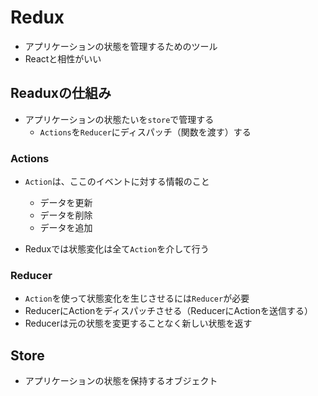 # Redux
- アプリケーションの状態を管理するためのツール
- Reactと相性がいい

## Readuxの仕組み
- アプリケーションの状態たいを`store`で管理する
  - `Actions`を`Reducer`にディスパッチ（関数を渡す）する

### Actions
- `Action`は、ここのイベントに対する情報のこと
  - データを更新
  - データを削除
  - データを追加

- Reduxでは状態変化は全て`Action`を介して行う


### Reducer
- `Action`を使って状態変化を生じさせるには`Reducer`が必要
- ReducerにActionをディスパッチさせる（ReducerにActionを送信する）
- Reducerは元の状態を変更することなく新しい状態を返す

## Store
- アプリケーションの状態を保持するオブジェクト

